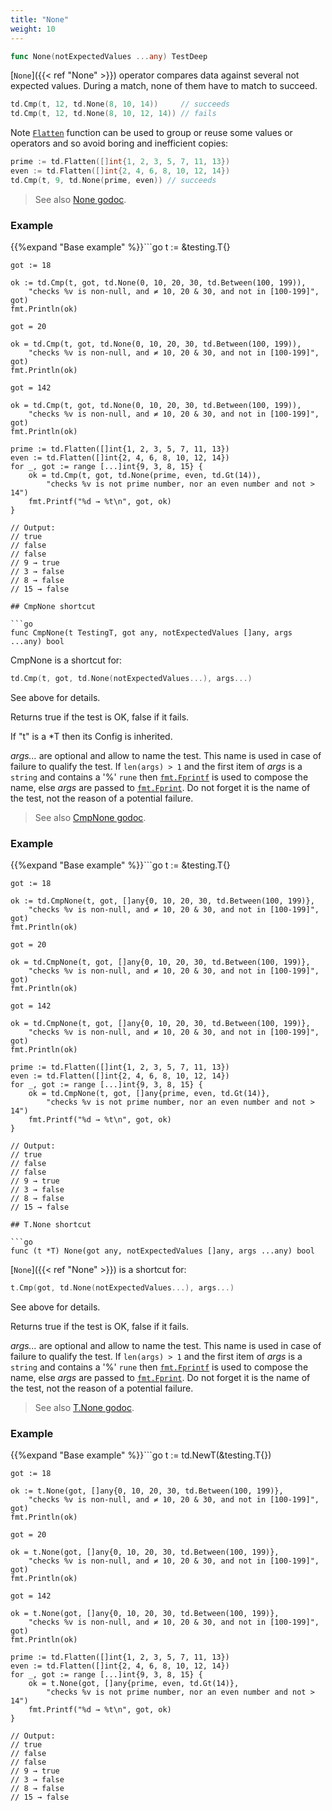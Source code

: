 ```yaml
---
title: "None"
weight: 10
---
```


```go
func None(notExpectedValues ...any) TestDeep
```

[`None`]({{< ref "None" >}}) operator compares data against several not expected
values. During a match, none of them have to match to succeed.

```go
td.Cmp(t, 12, td.None(8, 10, 14))     // succeeds
td.Cmp(t, 12, td.None(8, 10, 12, 14)) // fails
```

Note [`Flatten`](https://pkg.go.dev/github.com/maxatome/go-testdeep/td#Flatten) function can be used to group or reuse some values or
operators and so avoid boring and inefficient copies:

```go
prime := td.Flatten([]int{1, 2, 3, 5, 7, 11, 13})
even := td.Flatten([]int{2, 4, 6, 8, 10, 12, 14})
td.Cmp(t, 9, td.None(prime, even)) // succeeds
```


> See also [<i class='fas fa-book'></i> None godoc](https://pkg.go.dev/github.com/maxatome/go-testdeep/td#None).

### Example

{{%expand "Base example" %}}```go
	t := &testing.T{}

	got := 18

	ok := td.Cmp(t, got, td.None(0, 10, 20, 30, td.Between(100, 199)),
		"checks %v is non-null, and ≠ 10, 20 & 30, and not in [100-199]", got)
	fmt.Println(ok)

	got = 20

	ok = td.Cmp(t, got, td.None(0, 10, 20, 30, td.Between(100, 199)),
		"checks %v is non-null, and ≠ 10, 20 & 30, and not in [100-199]", got)
	fmt.Println(ok)

	got = 142

	ok = td.Cmp(t, got, td.None(0, 10, 20, 30, td.Between(100, 199)),
		"checks %v is non-null, and ≠ 10, 20 & 30, and not in [100-199]", got)
	fmt.Println(ok)

	prime := td.Flatten([]int{1, 2, 3, 5, 7, 11, 13})
	even := td.Flatten([]int{2, 4, 6, 8, 10, 12, 14})
	for _, got := range [...]int{9, 3, 8, 15} {
		ok = td.Cmp(t, got, td.None(prime, even, td.Gt(14)),
			"checks %v is not prime number, nor an even number and not > 14")
		fmt.Printf("%d → %t\n", got, ok)
	}

	// Output:
	// true
	// false
	// false
	// 9 → true
	// 3 → false
	// 8 → false
	// 15 → false

```{{% /expand%}}
## CmpNone shortcut

```go
func CmpNone(t TestingT, got any, notExpectedValues []any, args ...any) bool
```

CmpNone is a shortcut for:

```go
td.Cmp(t, got, td.None(notExpectedValues...), args...)
```

See above for details.

Returns true if the test is OK, false if it fails.

If "t" is a *T then its Config is inherited.

*args...* are optional and allow to name the test. This name is
used in case of failure to qualify the test. If `len(args) > 1` and
the first item of *args* is a `string` and contains a '%' `rune` then
[`fmt.Fprintf`](https://pkg.go.dev/fmt/#Fprintf) is used to compose the name, else *args* are passed to
[`fmt.Fprint`](https://pkg.go.dev/fmt/#Fprint). Do not forget it is the name of the test, not the
reason of a potential failure.


> See also [<i class='fas fa-book'></i> CmpNone godoc](https://pkg.go.dev/github.com/maxatome/go-testdeep/td#CmpNone).

### Example

{{%expand "Base example" %}}```go
	t := &testing.T{}

	got := 18

	ok := td.CmpNone(t, got, []any{0, 10, 20, 30, td.Between(100, 199)},
		"checks %v is non-null, and ≠ 10, 20 & 30, and not in [100-199]", got)
	fmt.Println(ok)

	got = 20

	ok = td.CmpNone(t, got, []any{0, 10, 20, 30, td.Between(100, 199)},
		"checks %v is non-null, and ≠ 10, 20 & 30, and not in [100-199]", got)
	fmt.Println(ok)

	got = 142

	ok = td.CmpNone(t, got, []any{0, 10, 20, 30, td.Between(100, 199)},
		"checks %v is non-null, and ≠ 10, 20 & 30, and not in [100-199]", got)
	fmt.Println(ok)

	prime := td.Flatten([]int{1, 2, 3, 5, 7, 11, 13})
	even := td.Flatten([]int{2, 4, 6, 8, 10, 12, 14})
	for _, got := range [...]int{9, 3, 8, 15} {
		ok = td.CmpNone(t, got, []any{prime, even, td.Gt(14)},
			"checks %v is not prime number, nor an even number and not > 14")
		fmt.Printf("%d → %t\n", got, ok)
	}

	// Output:
	// true
	// false
	// false
	// 9 → true
	// 3 → false
	// 8 → false
	// 15 → false

```{{% /expand%}}
## T.None shortcut

```go
func (t *T) None(got any, notExpectedValues []any, args ...any) bool
```

[`None`]({{< ref "None" >}}) is a shortcut for:

```go
t.Cmp(got, td.None(notExpectedValues...), args...)
```

See above for details.

Returns true if the test is OK, false if it fails.

*args...* are optional and allow to name the test. This name is
used in case of failure to qualify the test. If `len(args) > 1` and
the first item of *args* is a `string` and contains a '%' `rune` then
[`fmt.Fprintf`](https://pkg.go.dev/fmt/#Fprintf) is used to compose the name, else *args* are passed to
[`fmt.Fprint`](https://pkg.go.dev/fmt/#Fprint). Do not forget it is the name of the test, not the
reason of a potential failure.


> See also [<i class='fas fa-book'></i> T.None godoc](https://pkg.go.dev/github.com/maxatome/go-testdeep/td#T.None).

### Example

{{%expand "Base example" %}}```go
	t := td.NewT(&testing.T{})

	got := 18

	ok := t.None(got, []any{0, 10, 20, 30, td.Between(100, 199)},
		"checks %v is non-null, and ≠ 10, 20 & 30, and not in [100-199]", got)
	fmt.Println(ok)

	got = 20

	ok = t.None(got, []any{0, 10, 20, 30, td.Between(100, 199)},
		"checks %v is non-null, and ≠ 10, 20 & 30, and not in [100-199]", got)
	fmt.Println(ok)

	got = 142

	ok = t.None(got, []any{0, 10, 20, 30, td.Between(100, 199)},
		"checks %v is non-null, and ≠ 10, 20 & 30, and not in [100-199]", got)
	fmt.Println(ok)

	prime := td.Flatten([]int{1, 2, 3, 5, 7, 11, 13})
	even := td.Flatten([]int{2, 4, 6, 8, 10, 12, 14})
	for _, got := range [...]int{9, 3, 8, 15} {
		ok = t.None(got, []any{prime, even, td.Gt(14)},
			"checks %v is not prime number, nor an even number and not > 14")
		fmt.Printf("%d → %t\n", got, ok)
	}

	// Output:
	// true
	// false
	// false
	// 9 → true
	// 3 → false
	// 8 → false
	// 15 → false

```{{% /expand%}}
